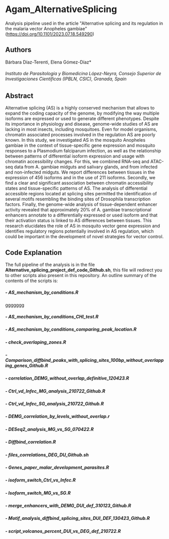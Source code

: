 # Agam_AlternativeSplicing
Analysis pipeline used in the article "Alternative splicing and its regulation in the malaria vector Anopheles gambiae"(https://doi.org/10.1101/2023.07.18.549290)
## Authors
Bárbara Díaz-Terenti, Elena Gómez-Díaz*
###### Instituto de Parasitología y Biomedicina López-Neyra, Consejo Superior de Investigaciones Científicas (IPBLN, CSIC), Granada, Spain

## Abstract
 
Alternative splicing (AS) is a highly conserved mechanism that allows to expand the coding capacity of the genome, by modifying the way multiple isoforms are expressed or used to generate different phenotypes. Despite its importance in physiology and disease, genome-wide studies of AS are lacking in most insects, including mosquitoes. Even for model organisms, chromatin associated processes involved in the regulation AS are poorly known. In this study, we investigated AS in the mosquito Anopheles gambiae in the context of tissue-specific gene expression and mosquito responses to a Plasmodium falciparum infection, as well as the relationship between patterns of differential isoform expression and usage with chromatin accessibility changes.  For this, we combined RNA-seq and ATAC-seq data from A. gambiae midguts and salivary glands, and from infected and non-infected midguts. We report differences between tissues in the expression of 456 isoforms and in the use of 211 isoforms. Secondly, we find a clear and significant association between chromatin accessibility states and tissue-specific patterns of AS. The analysis of differential accessible regions located at splicing sites permitted the identification of several motifs resembling the binding sites of Drosophila transcription factors. Finally, the genome-wide analysis of tissue-dependent enhancer activity revealed that approximately 20% of A. gambiae transcriptional enhancers annotate to a differentially expressed or used isoform and that their activation status is linked to AS differences between tissues. This research elucidates the role of AS in mosquito vector gene expression and identifies regulatory regions potentially involved in AS regulation, which could be important in the development of novel strategies for vector control.


## Code Explanation
  The full pipeline of the analysis is in the file **Alternative_splicing_project_def_code_Github.sh**, this file will redirect you to other scripts also present in this repository. An outline summary of the contents of the scripts is:

##### - AS_mechanism_by_conditions.R 
 ggggggg
##### - AS_mechanism_by_conditions_CHI_test.R

##### - AS_mechanism_by_conditions_comparing_peak_location.R

##### - check_overlaping_zones.R

##### - Comparison_diffbind_peaks_with_splicing_sites_100bp_without_overlapping_genes_Github.R

##### - correlation_DEMG_without_overlap_definitive_120423.R

##### - Ctrl_vd_Infec_MG_analysis_210722_Github.R

##### - Ctrl_vd_Infec_SG_analysis_210722_Github.R

##### - DEMG_correlation_by_levels_without_overlap.r

##### - DESeq2_analysis_MG_vs_SG_070422.R

##### - Diffbind_correlation.R

##### - files_correlations_DEG_DU_Github.sh

##### - Genes_paper_malar_development_parasites.R

##### - isoform_switch_Ctrl_vs_Infec.R

##### - Isoform_switch_MG_vs_SG.R

##### - merge_enhancers_with_DEMG_DUI_def_310123_Github.R

##### - Motif_analysis_diffbind_splicing_sites_DUI_DEF_130423_Github.R

##### - script_volcanos_percent_DUI_vs_DEG_def_210722.R












